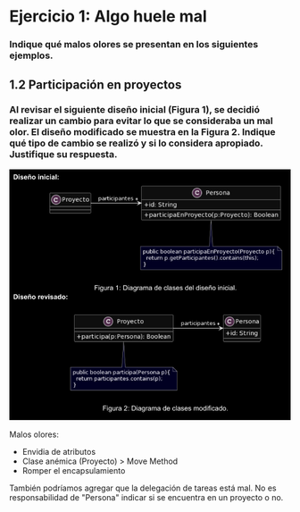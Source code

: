 # Ejercicio 1: Algo huele mal
### Indique qué malos olores se presentan en los siguientes ejemplos.​

## 1.2 Participación en proyectos
### Al revisar el siguiente diseño inicial (Figura 1), se decidió realizar un cambio para evitar lo que se consideraba un mal olor. El diseño modificado se muestra en la Figura 2. Indique qué tipo de cambio se realizó y si lo considera apropiado. Justifique su respuesta.

![alt text](1.2-UML.png)

Malos olores:

- Envidia de atributos
- Clase anémica (Proyecto) > Move Method
- Romper el encapsulamiento

También podríamos agregar que la delegación de tareas está mal. No es responsabilidad de "Persona" indicar si se encuentra en un proyecto o no.